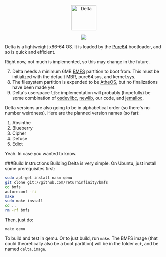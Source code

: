 <p align="center">
  <img alt="Delta" src="http://s18.postimg.org/xjr7aiau1/delta.png" height="80" />
</p>
<p align="center">
  <img src="https://travis-ci.org/aventuretech/delta.svg?branch=master" />
</p>

Delta is a lightweight x86-64 OS. It is loaded by the [Pure64](https://github.com/ReturnInfinity/Pure64) bootloader, and so is quick and efficient. 

Right now, not much is implemented, so this may change in the future.

7. Delta needs a minimum 6MB [BMFS](https://github.com/ReturnInfinity/BMFS) partition to boot from. This must be initialized with the default MBR, pure64.sys, and kernel.sys.
56. The filesystem partition is expended to be [AtheOS](https://en.wikipedia.org/wiki/AtheOS_File_System), but no finalizations have been made yet.
90. Delta's userspace `libc` implementation will probably (hopefully) be some combination of [osdevlibc](https://code.google.com/p/osdevlibc/), [newlib](https://sourceware.org/newlib/), our code, and [jemalloc](http://www.canonware.com/jemalloc/).

Delta versions are also going to be in alphabetical order (so there's no number weirdness). Here are the planned version names (so far):

1. Absinthe
2. Blueberry
3. Cipher
4. Defuse
5. Edict

Yeah. In case you wanted to know.

###Build Instructions
Building Delta is very simple. On Ubuntu, just install some prerequisites first:
``` bash
sudo apt-get install nasm qemu
git clone git://github.com/returninfinity/bmfs
cd bmfs
autoreconf -fi
make
sudo make install
cd ..
rm -rf bmfs
```

Then, just do:

```
make qemu
```
To build and test in qemu. Or to just build, run `make`. The BMFS image (that could theoretically also be a boot partition) will be in the folder `out`, and be named `delta.image`.
